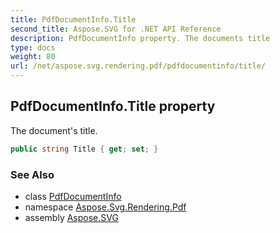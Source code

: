 ```yaml
---
title: PdfDocumentInfo.Title
second_title: Aspose.SVG for .NET API Reference
description: PdfDocumentInfo property. The documents title
type: docs
weight: 80
url: /net/aspose.svg.rendering.pdf/pdfdocumentinfo/title/
---
```

## PdfDocumentInfo.Title property

The document's title.

```csharp
public string Title { get; set; }
```

### See Also

* class [PdfDocumentInfo](../)
* namespace [Aspose.Svg.Rendering.Pdf](../../../aspose.svg.rendering.pdf/)
* assembly [Aspose.SVG](../../../)
